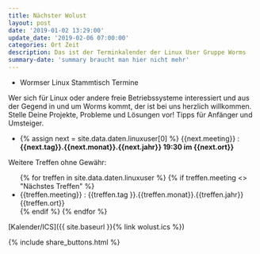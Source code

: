 ```yaml
---
title: Nächster Wolust
layout: post
date: '2019-01-02 13:29:00'
update_date: '2019-02-06 07:00:00'
categories: Ort Zeit
description: Das ist der Terminkalender der Linux User Gruppe Worms
summary-date: 'summary braucht man hier nicht mehr'
---
```


<ul>
<li>Wormser Linux Stammtisch Termine</li>
</ul>
Wer sich für Linux oder andere freie Betriebssysteme interessiert und aus der Gegend in und um Worms kommt, der ist bei uns herzlich willkommen. Stelle Deine Projekte, Probleme und Lösungen vor! Tipps für Anfänger und Umsteiger.
<ul>
<li>
{% assign next = site.data.daten.linuxuser[0] %}
{{next.meeting}} :
<strong> {{next.tag}}.{{next.monat}}.{{next.jahr}} 19:30 im {{next.ort}} </strong>

</li>
</ul>
Weitere Treffen ohne Gewähr:
<ul>
{% for treffen  in site.data.daten.linuxuser %}
   {% if treffen.meeting <> "Nächstes Treffen" %}
 <li>
 {{treffen.meeting}} :
     {{treffen.tag }}.{{treffen.monat}}.{{treffen.jahr}} {{treffen.ort}}
 </li>  
  {% endif %}
{% endfor %}
</ul>

[Kalender/ICS]({{ site.baseurl }}{% link wolust.ics %})

{% include share_buttons.html %}
